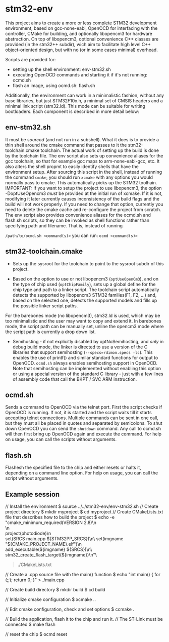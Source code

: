# stm32-env

This project aims to create a more or less complete STM32 development environment,
based on gcc-none-eabi, OpenOCD for interfacing with the controller,
CMake for building, and optionally libopencm3 for hardware abstraction.
On top of libopencm3, optional convenience C++ classes are provided (in the stm32++
subdir), wich aim to facilitate high level C++ object-oriented design, but with no
(or in some cases minimal) overhead.

Scripts are provided for:
 - setting up the shell environment: env-stm32.sh
 - executing OpenOCD commands and starting it if it's not running: ocmd.sh
 - flash an image, using ocmd.sh: flash.sh

Additionally, the environment can work in a minimalistic fashion, without
any base libraries, but just STM32F10x.h, a minimal set of CMSIS headers and a minimal
link script (stm32.ld). This mode can be suitable for writing bootloaders.
Each component is described in more detail below:

## env-stm32.sh

It must be _sourced_ (and not run in a subshell). What it does is to provide a
 thin shell around the cmake command that passes to it the stm32-toolchain.cmake
 toolchain. The actual work of setting up the build is done by the toolchain file.
 The env script also sets up convenience aliases for the gcc toolchain, so that for
 example gcc maps to arm-none-eabi-gcc, etc. It also alters the shell propmt to easily
 identify shells that have the environment setup.
 After sourcing this script in the shell, instead of running the command `cmake`,
 you should run `xcmake` with any options you would normally pass to cmake.
 This automatically picks up the STM32 toolhain.
 IMPORTANT: If you want to setup the project to use libopencm3, the option -DoptUseOpencm3
 *must* be provided at the initial run of xcmake. If it is not, modifying it later
 currently causes inconsistency of the build flags and the build will not work
 properly. If you need to change that option, currently you need to delete the
 cmake cache and re-configure the project from scratch.
 The env script also provides convenience aliases for the ocmd.sh and flash.sh scripts,
 so they can be invoked as shell functions rather than specifying path and filename.
 That is, instead of running
 
 `/path/to/ocmd.sh <command(s)>`
 you can run:
 `ocmd <command(s)>`
 
## stm32-toolchain.cmake

- Sets up the sysroot for the toolchain to point to the sysroot subdir of this project.

- Based on the option to use or not libopencm3 (`optUseOpenCm3`), and on the type
 of chip used (`optChipFamily`), sets up a global define for the chip type and
 path to a linker script. The toolchain script automatically detects the supported
 by libopencm3 STM32 families(F1, F2, ...) and, based on the selected one, detects
 the supported models and fills up the possible linker script paths.
 
 For the barebones mode (no libopencm3), stm32.ld is used, which may be too
 minimalistic and the user may want to copy and extend it. In barebones mode, the
 script path can be manually set, unline the opencm3 mode where the script path
 is currently a drop down list.

- Semihosting - if not explicitly disabled by optNoSemihosting, and _only_ in debug
 build mode, the linker is directed to use a version of the C libraries that support
 semihosting (`--specs=rdimon.specs -lc`). This enables the use of printf() and
 similar standard functions for output to OpenOCD. `ocmd.sh` always enables semihosting
 support in OpenOCD. Note that semihosting can be implemented without enabling this
 option or using a special version of the standard C library - just with a few lines
 of assembly code that call the BKPT / SVC ARM instruction.

## ocmd.sh
Sends a command to OpenOCD via the telnet port. First the script checks if 
 OpenOCD is running. If not, it is started and the script waits till it starts
 accepting telnet connections. Multiple commands can be sent in one call, but they
 must all be placed in quotes and separated by semicolons.
 To shut down OpenOCD you can send the `shutdown` command. Any call to ocmd.sh will
 then first bring up OpenOCD again and execute the command. For help on usage,
 you can call the scripts without arguments.

## flash.sh
Flashesh the specified file to the chip and either resets or halts it, depending on
a command line option. For help on usage, you can call the script without arguments.

## Example session
// Install the environment
$ source ../../stm32-env/env-stm32.sh
// Create project directory
$ mkdir myproject
$ cd myproject
// Create CMakeLists.txt file that describes how to build the project
$ echo -e \
"cmake_minimum_required(VERSION 2.8)\n\
\n\
project(photodiode)\n\
set(SRCS main.cpp ${STM32PP_SRCS})\n\
set(imgname "${CMAKE_PROJECT_NAME}.elf")\n\
add_executable(${imgname} ${SRCS})\n\
stm32_create_flash_target(${imgname})\n\"\
> ./CMakeLists.txt

// Create a .cpp source file with the main() function
$ echo "int main() { for (;;); return 0; }" > ./main.cpp

// Create build directory
$ mkdir build
$ cd build

// Initialize cmake configuration
$ xcmake ..

// Edit cmake configuration, check and set options
$ ccmake .

// Build the application, flash it to the chip and run it.
// The ST-Link must be connected
$ make flash

// reset the chip
$ ocmd reset

